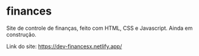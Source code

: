 # finances
 Site de controle de finanças, feito com HTML, CSS e Javascript. Ainda em construção.
 
 Link do site: https://dev-financesx.netlify.app/
